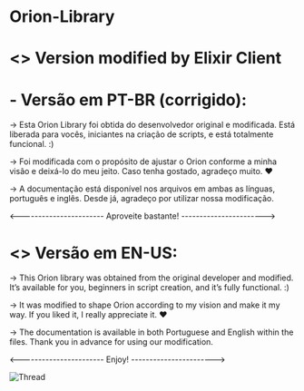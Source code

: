 # Orion-Library

# <> Version modified by Elixir Client


# - Versão em PT-BR (corrigido):

-> Esta Orion Library foi obtida do desenvolvedor original e modificada. Está liberada para vocês, iniciantes na criação de scripts, e está totalmente funcional. :)

-> Foi modificada com o propósito de ajustar o Orion conforme a minha visão e deixá-lo do meu jeito. Caso tenha gostado, agradeço muito. ❤️

-> A documentação está disponível nos arquivos em ambas as línguas, português e inglês. Desde já, agradeço por utilizar nossa modificação.

<----------------------- Aproveite bastante! ----------------------->


# <> Versão em EN-US:

-> This Orion library was obtained from the original developer and modified. It’s available for you, beginners in script creation, and it’s fully functional. :)

-> It was modified to shape Orion according to my vision and make it my way. If you liked it, I really appreciate it. ❤️

-> The documentation is available in both Portuguese and English within the files. Thank you in advance for using our modification.

<----------------------- Enjoy! ----------------------->

![Thread](https://user-images.githubusercontent.com/77512805/164973978-31f19af4-528a-4af0-9ba8-21bc22e668ef.png)

